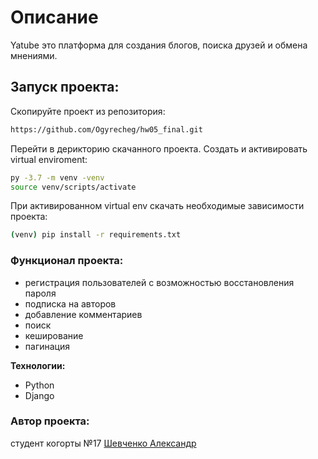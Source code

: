 # Описание
Yatube это платформа для создания блогов, поиска друзей и обмена мнениями.

## Запуск проекта:
Скопируйте проект из репозитория:
```bash 
https://github.com/Ogyrecheg/hw05_final.git
```
Перейти в дерикторию скачанного проекта.
Создать и активировать virtual enviroment:
```bash
py -3.7 -m venv -venv
source venv/scripts/activate
```
При активированном virtual env скачать необходимые зависимости проекта:
```bash
(venv) pip install -r requirements.txt
```
### Функционал проекта:
- регистрация пользователей с возможностью восстановления пароля
- подписка на авторов
- добавление комментариев
- поиск
- кеширование
- пагинация

**Технологии:**
- Python
- Django

### Автор проекта:
студент когорты №17 [Шевченко Александр](https://github.com/Ogyrecheg)
